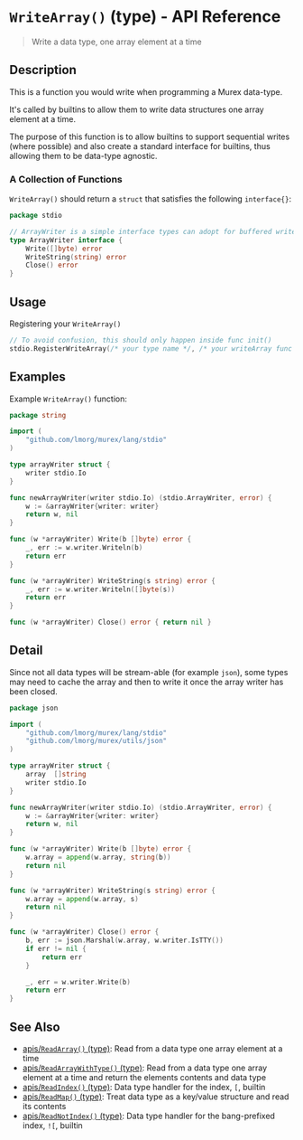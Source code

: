 # `WriteArray()` (type) - API Reference

> Write a data type, one array element at a time

## Description

This is a function you would write when programming a Murex data-type.

It's called by builtins to allow them to write data structures one array
element at a time.

The purpose of this function is to allow builtins to support sequential writes
(where possible) and also create a standard interface for builtins, thus
allowing them to be data-type agnostic.

### A Collection of Functions

`WriteArray()` should return a `struct` that satisfies the following
`interface{}`:

```go
package stdio

// ArrayWriter is a simple interface types can adopt for buffered writes of formatted arrays in structured types (eg JSON)
type ArrayWriter interface {
	Write([]byte) error
	WriteString(string) error
	Close() error
}
```

## Usage

Registering your `WriteArray()`

```go
// To avoid confusion, this should only happen inside func init()
stdio.RegisterWriteArray(/* your type name */, /* your writeArray func */)
```

## Examples

Example `WriteArray()` function:

```go
package string

import (
	"github.com/lmorg/murex/lang/stdio"
)

type arrayWriter struct {
	writer stdio.Io
}

func newArrayWriter(writer stdio.Io) (stdio.ArrayWriter, error) {
	w := &arrayWriter{writer: writer}
	return w, nil
}

func (w *arrayWriter) Write(b []byte) error {
	_, err := w.writer.Writeln(b)
	return err
}

func (w *arrayWriter) WriteString(s string) error {
	_, err := w.writer.Writeln([]byte(s))
	return err
}

func (w *arrayWriter) Close() error { return nil }
```

## Detail

Since not all data types will be stream-able (for example `json`), some types
may need to cache the array and then to write it once the array writer has been
closed.

```go
package json

import (
	"github.com/lmorg/murex/lang/stdio"
	"github.com/lmorg/murex/utils/json"
)

type arrayWriter struct {
	array  []string
	writer stdio.Io
}

func newArrayWriter(writer stdio.Io) (stdio.ArrayWriter, error) {
	w := &arrayWriter{writer: writer}
	return w, nil
}

func (w *arrayWriter) Write(b []byte) error {
	w.array = append(w.array, string(b))
	return nil
}

func (w *arrayWriter) WriteString(s string) error {
	w.array = append(w.array, s)
	return nil
}

func (w *arrayWriter) Close() error {
	b, err := json.Marshal(w.array, w.writer.IsTTY())
	if err != nil {
		return err
	}

	_, err = w.writer.Write(b)
	return err
}
```

## See Also

- [apis/`ReadArray()` (type)](/apis/ReadArray.md):
  Read from a data type one array element at a time
- [apis/`ReadArrayWithType()` (type)](/apis/ReadArrayWithType.md):
  Read from a data type one array element at a time and return the elements contents and data type
- [apis/`ReadIndex()` (type)](/apis/ReadIndex.md):
  Data type handler for the index, `[`, builtin
- [apis/`ReadMap()` (type)](/apis/ReadMap.md):
  Treat data type as a key/value structure and read its contents
- [apis/`ReadNotIndex()` (type)](/apis/ReadNotIndex.md):
  Data type handler for the bang-prefixed index, `![`, builtin
